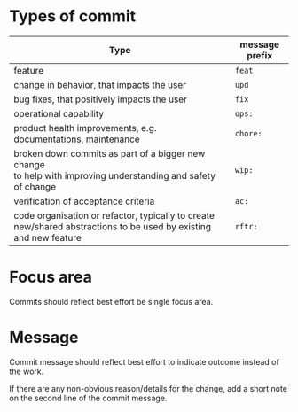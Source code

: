 # Types of commit

| Type                                                                                                                  | message prefix |
| --------------------------------------------------------------------------------------------------------------------- | -------------- |
| feature                                                                                                               | `feat`         |
| change in behavior, that impacts the user                                                                             | `upd`          |
| bug fixes, that positively impacts the user                                                                           | `fix`          |
| operational capability                                                                                                | `ops:`         |
| product health improvements, e.g. documentations, maintenance                                                         | `chore:`       |
| broken down commits as part of a bigger new change <br> to help with improving understanding and safety <br>of change | `wip:`         |
| verification of acceptance criteria                                                                                   | `ac:`          |
| code organisation or refactor, typically to create new/shared abstractions to be used by existing and new feature     | `rftr:`        |

# Focus area

Commits should reflect best effort be single focus area.

# Message

Commit message should reflect best effort to indicate outcome instead of the work.

If there are any non-obvious reason/details for the change, add a short note on the second line of the commit message.
